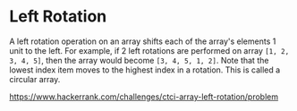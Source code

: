# Left Rotation
A left rotation operation on an array shifts each of the array's elements 1 unit to the left.
For example, if 2 left rotations are performed on array `[1, 2, 3, 4, 5]`, then the array would become
`[3, 4, 5, 1, 2]`. Note that the lowest index item moves to the highest index in a rotation.
This is called a circular array.

https://www.hackerrank.com/challenges/ctci-array-left-rotation/problem